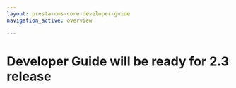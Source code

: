 ```yaml
---
layout: presta-cms-core-developer-guide
navigation_active: overview

---
```


# Developer Guide will be ready for 2.3 release

